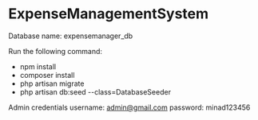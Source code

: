 # ExpenseManagementSystem

Database name: expensemanager_db

Run the following command:
  - npm install
  - composer install
  - php artisan migrate
  - php artisan db:seed --class=DatabaseSeeder



Admin credentials
username: admin@gmail.com
password: minad123456
